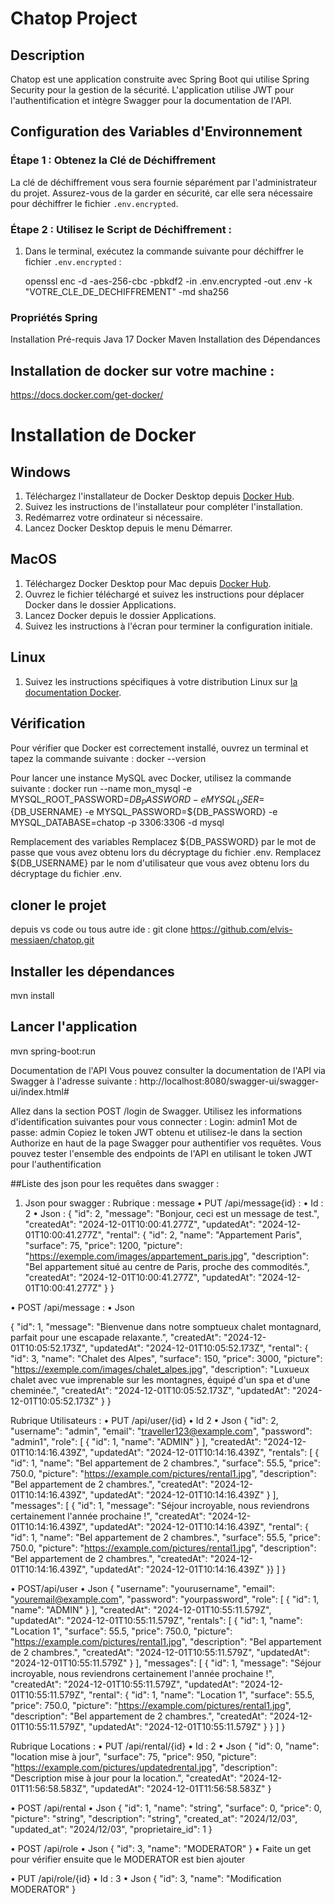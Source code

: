 # Chatop Project

## Description

Chatop est une application construite avec Spring Boot qui utilise Spring Security pour la gestion de la sécurité. L'application utilise JWT pour l'authentification et intègre Swagger pour la documentation de l'API.

## Configuration des Variables d'Environnement
### Étape 1 : Obtenez la Clé de Déchiffrement
La clé de déchiffrement vous sera fournie séparément par l'administrateur du projet. Assurez-vous de la garder en sécurité, car elle sera nécessaire pour déchiffrer le fichier `.env.encrypted`.
### Étape 2 : Utilisez le Script de Déchiffrement :

1. Dans le terminal, exécutez la commande suivante pour déchiffrer le fichier `.env.encrypted` :

   openssl enc -d -aes-256-cbc -pbkdf2 -in .env.encrypted -out .env -k "VOTRE_CLE_DE_DECHIFFREMENT" -md sha256

### Propriétés Spring

Installation
Pré-requis
Java 17
Docker
Maven
Installation des Dépendances

## Installation de docker sur votre machine :
https://docs.docker.com/get-docker/

# Installation de Docker

## Windows

1. Téléchargez l'installateur de Docker Desktop depuis [Docker Hub](https://www.docker.com/products/docker-desktop).
2. Suivez les instructions de l'installateur pour compléter l'installation.
3. Redémarrez votre ordinateur si nécessaire.
4. Lancez Docker Desktop depuis le menu Démarrer.

## MacOS

1. Téléchargez Docker Desktop pour Mac depuis [Docker Hub](https://www.docker.com/products/docker-desktop).
2. Ouvrez le fichier téléchargé et suivez les instructions pour déplacer Docker dans le dossier Applications.
3. Lancez Docker depuis le dossier Applications.
4. Suivez les instructions à l'écran pour terminer la configuration initiale.

## Linux

1. Suivez les instructions spécifiques à votre distribution Linux sur [la documentation Docker](https://docs.docker.com/engine/install/).

## Vérification

Pour vérifier que Docker est correctement installé, ouvrez un terminal et tapez la commande suivante :
docker --version

Pour lancer une instance MySQL avec Docker, utilisez la commande suivante :
docker run --name mon_mysql -e MYSQL_ROOT_PASSWORD=${DB_PASSWORD} -e MYSQL_USER=${DB_USERNAME} -e MYSQL_PASSWORD=${DB_PASSWORD} -e MYSQL_DATABASE=chatop -p 3306:3306 -d mysql

Remplacement des variables
Remplacez ${DB_PASSWORD} par le mot de passe que vous avez obtenu lors du décryptage du fichier .env.
Remplacez ${DB_USERNAME} par le nom d'utilisateur que vous avez obtenu lors du décryptage du fichier .env.


## cloner le projet
depuis vs code ou tous autre ide :
git clone https://github.com/elvis-messiaen/chatop.git
## Installer les dépendances
mvn install
## Lancer l'application
mvn spring-boot:run 

Documentation de l'API
Vous pouvez consulter la documentation de l'API via Swagger à l'adresse suivante :
http://localhost:8080/swagger-ui/swagger-ui/index.html#

Allez dans la section POST /login de Swagger.
Utilisez les informations d'identification suivantes pour vous connecter :
Login: admin1
Mot de passe: admin
Copiez le token JWT obtenu et utilisez-le dans la section Authorize en haut de la page Swagger pour authentifier vos requêtes.
Vous pouvez tester l'ensemble des endpoints de l'API en utilisant le token JWT pour l'authentification


##Liste des json pour les requêtes dans swagger :
1.	Json pour swagger :
Rubrique : message
•	PUT /api/message{id} : 
•	Id : 2
•	Json :
{
  "id": 2,
  "message": "Bonjour, ceci est un message de test.",
  "createdAt": "2024-12-01T10:00:41.277Z",
  "updatedAt": "2024-12-01T10:00:41.277Z",
  "rental": {
    "id": 2,
    "name": "Appartement Paris",
    "surface": 75,
    "price": 1200,
    "picture": "https://exemple.com/images/appartement_paris.jpg",
    "description": "Bel appartement situé au centre de Paris, proche des commodités.",
    "createdAt": "2024-12-01T10:00:41.277Z",
    "updatedAt": "2024-12-01T10:00:41.277Z"
  }
}

•	POST /api/message :
•	Json

{
  "id": 1,
  "message": "Bienvenue dans notre somptueux chalet montagnard, parfait pour une escapade relaxante.",
  "createdAt": "2024-12-01T10:05:52.173Z",
  "updatedAt": "2024-12-01T10:05:52.173Z",
  "rental": {
    "id": 3,
    "name": "Chalet des Alpes",
    "surface": 150,
    "price": 3000,
    "picture": "https://exemple.com/images/chalet_alpes.jpg",
    "description": "Luxueux chalet avec vue imprenable sur les montagnes, équipé d'un spa et d'une cheminée.",
    "createdAt": "2024-12-01T10:05:52.173Z",
    "updatedAt": "2024-12-01T10:05:52.173Z"
  }
}




Rubrique Utilisateurs :
•	PUT /api/user/{id}
•	Id 2
•	Json
{
  "id": 2,
  "username": "admin",
  "email": "traveller123@example.com",
  "password": "admin1",
  "role": [
    {
      "id": 1,
      "name": "ADMIN"
    }
  ],
  "createdAt": "2024-12-01T10:14:16.439Z",
  "updatedAt": "2024-12-01T10:14:16.439Z",
  "rentals": [
    {
      "id": 1,
      "name": "Bel appartement de 2 chambres.",
      "surface": 55.5,
      "price": 750.0,
      "picture": "https://example.com/pictures/rental1.jpg",
      "description": "Bel appartement de 2 chambres.",
      "createdAt": "2024-12-01T10:14:16.439Z",
      "updatedAt": "2024-12-01T10:14:16.439Z"
    }
  ],
  "messages": [
    {
      "id": 1,
      "message": "Séjour incroyable, nous reviendrons certainement l'année prochaine !",
      "createdAt": "2024-12-01T10:14:16.439Z",
      "updatedAt": "2024-12-01T10:14:16.439Z",
      "rental": {
        "id": 1,
        "name": "Bel appartement de 2 chambres.",
        "surface": 55.5,
        "price": 750.0,
        "picture": "https://example.com/pictures/rental1.jpg",
        "description": "Bel appartement de 2 chambres.",
        "createdAt": "2024-12-01T10:14:16.439Z",
        "updatedAt": "2024-12-01T10:14:16.439Z"
      }}
  ]
}

•	POST/api/user
•	Json
{
  "username": "yourusername",
  "email": "youremail@example.com",
  "password": "yourpassword",
  "role": [
    {
      "id": 1,
      "name": "ADMIN"
    }
  ],
  "createdAt": "2024-12-01T10:55:11.579Z",
  "updatedAt": "2024-12-01T10:55:11.579Z",
  "rentals": [
    {
      "id": 1,
      "name": "Location 1",
      "surface": 55.5,
      "price": 750.0,
      "picture": "https://example.com/pictures/rental1.jpg",
      "description": "Bel appartement de 2 chambres.",
      "createdAt": "2024-12-01T10:55:11.579Z",
      "updatedAt": "2024-12-01T10:55:11.579Z"
    }
  ],
  "messages": [
    {
      "id": 1,
      "message": "Séjour incroyable, nous reviendrons certainement l'année prochaine !",
      "createdAt": "2024-12-01T10:55:11.579Z",
      "updatedAt": "2024-12-01T10:55:11.579Z",
      "rental": {
        "id": 1,
        "name": "Location 1",
        "surface": 55.5,
        "price": 750.0,
        "picture": "https://example.com/pictures/rental1.jpg",
        "description": "Bel appartement de 2 chambres.",
        "createdAt": "2024-12-01T10:55:11.579Z",
        "updatedAt": "2024-12-01T10:55:11.579Z"
      }
    }
  ]
}

Rubrique Locations :
•	PUT /api/rental/{id}
•	Id : 2
•	Json
{
  "id": 0,
  "name": "location mise à jour",
  "surface": 75,
  "price": 950,
  "picture": "https://example.com/pictures/updatedrental.jpg",
  "description": "Description mise à jour pour la location.",
  "createdAt": "2024-12-01T11:56:58.583Z",
  "updatedAt": "2024-12-01T11:56:58.583Z"
}

•	POST /api/rental
•	Json
{
"id": 1,
"name": "string",
"surface": 0,
"price": 0,
"picture": "string",
"description": "string",
"created_at": "2024/12/03",
"updated_at": "2024/12/03",
"proprietaire_id": 1
}



•	POST /api/role 
•	Json
{
  "id": 3,
  "name": "MODERATOR"
}
•	Faite un get pour vérifier ensuite que le MODERATOR est bien ajouter


•	PUT /api/role/{id}
•	Id : 3
•	Json
{
  "id": 3,
  "name": "Modification MODERATOR"
}




